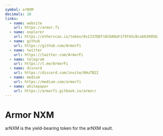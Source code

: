 ```yaml
---
symbol: arNXM
decimals: 18
links:
  - name: website
    url: https://armor.fi
  - name: explorer
    url: https://etherscan.io/token/0x1337DEF18C680aF1f9f45cBcab6309562975b1dD
  - name: github
    url: https://github.com/ArmorFi
  - name: twitter
    url: https://twitter.com/ArmorFi
  - name: telegram
    url: https://t.me/ArmorFi
  - name: discord
    url: https://discord.com/invite/8HuTB22
  - name: medium
    url: https://medium.com/armorfi
  - name: whitepaper
    url: https://armorfi.gitbook.io/armor/
---
```


# Armor NXM

arNXM is the yield-bearing token for the arNXM vault.
